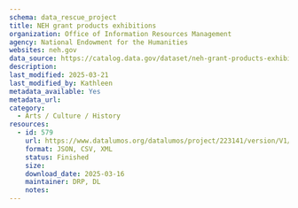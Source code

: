 ```yaml
---
schema: data_rescue_project 
title: NEH grant products exhibitions
organization: Office of Information Resources Management
agency: National Endowment for the Humanities
websites: neh.gov
data_source: https://catalog.data.gov/dataset/neh-grant-products-exhibitions
description: 
last_modified: 2025-03-21
last_modified_by: Kathleen
metadata_available: Yes
metadata_url: 
category:
  - Arts / Culture / History
resources:
  - id: 579
    url: https://www.datalumos.org/datalumos/project/223141/version/V1/view
    format: JSON, CSV, XML
    status: Finished
    size: 
    download_date: 2025-03-16
    maintainer: DRP, DL
    notes: 
---
```

